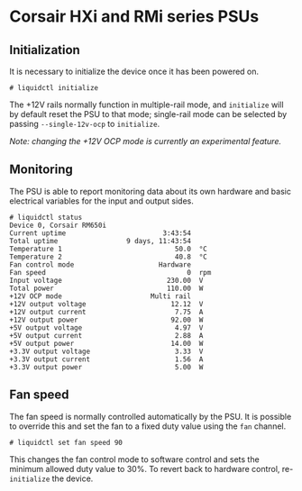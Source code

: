 # Corsair HXi and RMi series PSUs

## Initialization

It is necessary to initialize the device once it has been powered on.


```
# liquidctl initialize
```

The +12V rails normally function in multiple-rail mode, and `initialize` will by default reset the PSU to that mode; single-rail mode can be selected by passing `--single-12v-ocp` to `initialize`.

_Note: changing the +12V OCP mode is currently an experimental feature._

## Monitoring

The PSU is able to report monitoring data about its own hardware and basic electrical variables for the input and output sides.

```
# liquidctl status
Device 0, Corsair RM650i
Current uptime                        3:43:54
Total uptime                 9 days, 11:43:54
Temperature 1                            50.0  °C
Temperature 2                            40.8  °C
Fan control mode                     Hardware
Fan speed                                   0  rpm
Input voltage                          230.00  V
Total power                            110.00  W
+12V OCP mode                      Multi rail
+12V output voltage                     12.12  V
+12V output current                      7.75  A
+12V output power                       92.00  W
+5V output voltage                       4.97  V
+5V output current                       2.88  A
+5V output power                        14.00  W
+3.3V output voltage                     3.33  V
+3.3V output current                     1.56  A
+3.3V output power                       5.00  W
```

## Fan speed

The fan speed is normally controlled automatically by the PSU.  It is possible to override this and set the fan to a fixed duty value using the `fan` channel.

```
# liquidctl set fan speed 90
```

This changes the fan control mode to software control and sets the minimum allowed duty value to 30%.  To revert back to hardware control, re-`initialize` the device.
